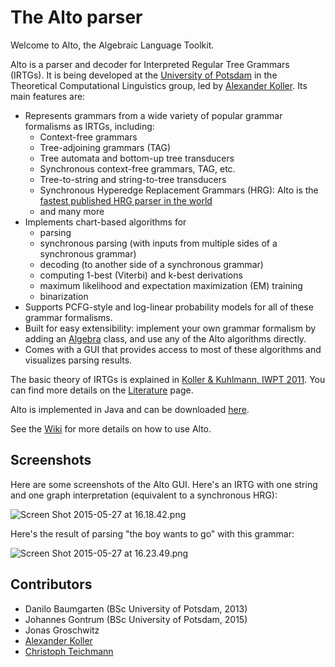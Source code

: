 # The Alto parser

Welcome to Alto, the Algebraic Language Toolkit.

Alto is a parser and decoder for Interpreted Regular Tree Grammars (IRTGs). It is being developed at the [University of Potsdam](http://www.ling.uni-potsdam.de/en/) in the Theoretical Computational Linguistics group, led by [Alexander Koller](http://www.ling.uni-potsdam.de/~koller/). Its main features are:

- Represents grammars from a wide variety of popular grammar formalisms as IRTGs, including:
	- Context-free grammars
	- Tree-adjoining grammars (TAG)
	- Tree automata and bottom-up tree transducers
	- Synchronous context-free grammars, TAG, etc.
	- Tree-to-string and string-to-tree transducers
	- Synchronous Hyperedge Replacement Grammars (HRG): Alto is the [fastest published HRG parser in the world](http://www.ling.uni-potsdam.de/~koller/showpaper.php?id=sgraph-parsing-15)
	- and many more
- Implements chart-based algorithms for
	- parsing
	- synchronous parsing (with inputs from multiple sides of a synchronous grammar)
	- decoding (to another side of a synchronous grammar)
	- computing 1-best (Viterbi) and k-best derivations
	- maximum likelihood and expectation maximization (EM) training
	- binarization
- Supports PCFG-style and log-linear probability models for all of these grammar formalisms.
- Built for easy extensibility: implement your own grammar formalism by adding an [Algebra](https://bitbucket.org/tclup/alto/wiki/Algebras) class, and use any of the Alto algorithms directly.
- Comes with a GUI that provides access to most of these algorithms and visualizes parsing results.

The basic theory of IRTGs is explained in [Koller & Kuhlmann, IWPT 2011](http://www.ling.uni-potsdam.de/~koller/showpaper.php?id=irtg-11). You can find more details on the [Literature](https://bitbucket.org/tclup/alto/wiki/Literature) page.

Alto is implemented in Java and can be downloaded [here](https://bitbucket.org/tclup/alto/downloads).

See the [Wiki](https://bitbucket.org/tclup/alto/wiki/Home) for more details on how to use Alto.

## Screenshots ##

Here are some screenshots of the Alto GUI. Here's an IRTG with one string and one graph interpretation (equivalent to a synchronous HRG):

![Screen Shot 2015-05-27 at 16.18.42.png](https://bitbucket.org/repo/ny94Mo/images/1617309522-Screen%20Shot%202015-05-27%20at%2016.18.42.png)

Here's the result of parsing "the boy wants to go" with this grammar:

![Screen Shot 2015-05-27 at 16.23.49.png](https://bitbucket.org/repo/ny94Mo/images/1198790576-Screen%20Shot%202015-05-27%20at%2016.23.49.png)

## Contributors ##

* Danilo Baumgarten (BSc University of Potsdam, 2013)
* Johannes Gontrum (BSc University of Potsdam, 2015)
* Jonas Groschwitz
* [Alexander Koller](http://www.ling.uni-potsdam.de/~koller/)
* [Christoph Teichmann](https://sites.google.com/site/christophteichmanncl/)